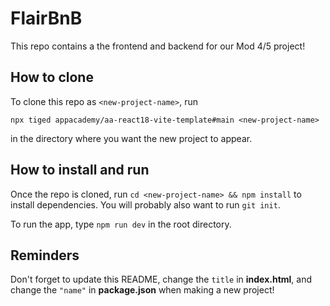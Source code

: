 # FlairBnB

This repo contains a the frontend and backend for our Mod 4/5 project!

## How to clone

To clone this repo as `<new-project-name>`, run

```shell
npx tiged appacademy/aa-react18-vite-template#main <new-project-name>
```

in the directory where you want the new project to appear.

## How to install and run

Once the repo is cloned, run `cd <new-project-name> && npm install` to install
dependencies. You will probably also want to run `git init`.

To run the app, type `npm run dev` in the root directory.

## Reminders

Don't forget to update this README, change the `title` in __index.html__, and
change the `"name"` in __package.json__ when making a new project!
